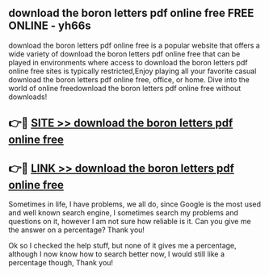 ## download the boron letters pdf online free FREE ONLINE - yh66s

download the boron letters pdf online free is a popular website that offers a wide variety of download the boron letters pdf online free that can be played in environments where access to download the boron letters pdf online free sites is typically restricted,Enjoy playing all your favorite casual download the boron letters pdf online free, office, or home. Dive into the world of online freedownload the boron letters pdf online free without downloads!

## 👉🔴 [SITE >> download the boron letters pdf online free](http://news.freeplayer.one?title=download_the_boron_letters_pdf_online_free&ref=FRRE)

## 👉🔴 [LINK >> download the boron letters pdf online free](http://news.freeplayer.one?title=download_the_boron_letters_pdf_online_free&ref=FREE)

Sometimes in life, I have problems, we all do, since Google is the most used and well known search engine, I sometimes search my problems and questions on it, however I am not sure how reliable is it. Can you give me the answer on a percentage? Thank you!

Ok so I checked the help stuff, but none of it gives me a percentage, although I now know how to search better now, I would still like a percentage though, Thank you!